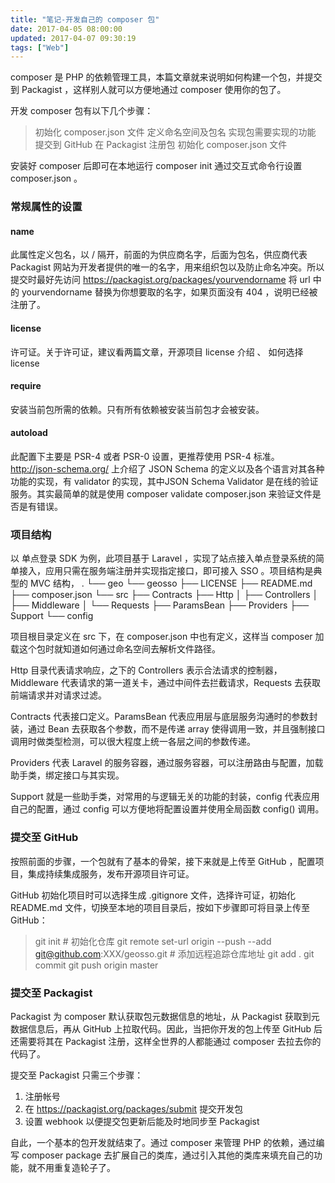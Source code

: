 ```yaml
---
title: "笔记-开发自己的 composer 包"
date: 2017-04-05 08:00:00
updated: 2017-04-07 09:30:19
tags: ["Web"]
---
```

composer 是 PHP 的依赖管理工具，本篇文章就来说明如何构建一个包，并提交到 Packagist ，这样别人就可以方便地通过 composer 使用你的包了。

开发 composer 包有以下几个步骤：
> 初始化 composer.json 文件
> 定义命名空间及包名
> 实现包需要实现的功能
> 提交到 GitHub
> 在 Packagist 注册包
> 初始化 composer.json 文件

安装好 composer 后即可在本地运行 composer init 通过交互式命令行设置 composer.json 。

### 常规属性的设置
#### name 
此属性定义包名，以 / 隔开，前面的为供应商名字，后面为包名，供应商代表 Packagist 网站为开发者提供的唯一的名字，用来组织包以及防止命名冲突。所以提交时最好先访问 https://packagist.org/packages/yourvendorname 将 url 中的 yourvendorname 替换为你想要取的名字，如果页面没有 404 ，说明已经被注册了。
#### license 
许可证。关于许可证，建议看两篇文章，开源项目 license 介绍 、 如何选择 license
#### require 
安装当前包所需的依赖。只有所有依赖被安装当前包才会被安装。
#### autoload 
此配置下主要是 PSR-4 或者 PSR-0 设置，更推荐使用 PSR-4 标准。
http://json-schema.org/ 上介绍了 JSON Schema 的定义以及各个语言对其各种功能的实现，有 validator 的实现，其中JSON Schema Validator 是在线的验证服务。其实最简单的就是使用 composer validate composer.json 来验证文件是否是有错误。

### 项目结构
以 单点登录 SDK 为例，此项目基于 Laravel ，实现了站点接入单点登录系统的简单接入，应用只需在服务端注册并实现指定接口，即可接入 SSO 。项目结构是典型的 MVC 结构，
.
└── geo
    └── geosso
        ├── LICENSE
        ├── README.md
        ├── composer.json
        └── src
            ├── Contracts
            ├── Http
            │   ├── Controllers
            │   ├── Middleware
            │   └── Requests
            ├── ParamsBean
            ├── Providers
            ├── Support
            └── config

项目根目录定义在 src 下，在 composer.json 中也有定义，这样当 composer 加载这个包时就知道如何通过命名空间去解析文件路径。

Http 目录代表请求响应，之下的 Controllers 表示合法请求的控制器，Middleware 代表请求的第一道关卡，通过中间件去拦截请求，Requests 去获取前端请求并对请求过滤。

Contracts 代表接口定义。ParamsBean 代表应用层与底层服务沟通时的参数封装，通过 Bean 去获取各个参数，而不是传递 array 使得调用一致，并且强制接口调用时做类型检测，可以很大程度上统一各层之间的参数传递。

Providers 代表 Laravel 的服务容器，通过服务容器，可以注册路由与配置，加载助手类，绑定接口与其实现。

Support 就是一些助手类，对常用的与逻辑无关的功能的封装，config 代表应用自己的配置，通过 config 可以方便地将配置设置并使用全局函数 config() 调用。

### 提交至 GitHub

按照前面的步骤，一个包就有了基本的骨架，接下来就是上传至 GitHub ，配置项目，集成持续集成服务，发布开源项目许可证。

GitHub 初始化项目时可以选择生成 .gitignore 文件，选择许可证，初始化 README.md 文件，切换至本地的项目目录后，按如下步骤即可将目录上传至 GitHub：
> git init # 初始化仓库
> git remote set-url origin --push --add git@github.com:XXX/geosso.git # 添加远程追踪仓库地址
> git add .
> git commit
> git push origin master

### 提交至 Packagist
Packagist 为 composer 默认获取包元数据信息的地址，从 Packagist 获取到元数据信息后，再从 GitHub 上拉取代码。因此，当把你开发的包上传至 GitHub 后还需要将其在 Packagist 注册，这样全世界的人都能通过 composer 去拉去你的代码了。

提交至 Packagist 只需三个步骤：
1. 注册帐号
2. 在 https://packagist.org/packages/submit 提交开发包
3. 设置 webhook 以便提交包更新后能及时地同步至 Packagist

自此，一个基本的包开发就结束了。通过 composer 来管理 PHP 的依赖，通过编写 composer package 去扩展自己的类库，通过引入其他的类库来填充自己的功能，就不用重复造轮子了。